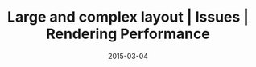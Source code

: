 ---
layout: resource
title:  "Large and complex layout | Issues | Rendering Performance"
date:   2015-03-04
categories: Rendering-Performance Issues
body-class: no-sidebar
---